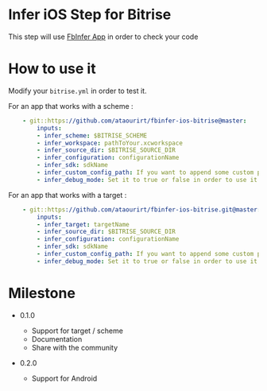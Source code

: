 # Infer iOS Step for Bitrise

This step will use [FbInfer App](http://fbinfer.com) in order to check your code

# How to use it

Modify your `bitrise.yml` in order to test it.

For an app that works with a scheme :

```yaml
    - git::https://github.com/ataourirt/fbinfer-ios-bitrise@master:
        inputs:
        - infer_scheme: $BITRISE_SCHEME
        - infer_workspace: pathToYour.xcworkspace
        - infer_source_dir: $BITRISE_SOURCE_DIR
        - infer_configuration: configurationName
        - infer_sdk: sdkName
        - infer_custom_config_path: If you want to append some custom param to Infer
        - infer_debug_mode: Set it to true or false in order to use it
```

For an app that works with a target :

```yaml
    - git::https://github.com/ataourirt/fbinfer-ios-bitrise.git@master:
        inputs:
        - infer_target: targetName
        - infer_source_dir: $BITRISE_SOURCE_DIR
        - infer_configuration: configurationName
        - infer_sdk: sdkName
        - infer_custom_config_path: If you want to append some custom param to Infer
        - infer_debug_mode: Set it to true or false in order to use it
```

# Milestone

* 0.1.0

  * Support for target / scheme
  * Documentation
  * Share with the community

* 0.2.0

  * Support for Android
